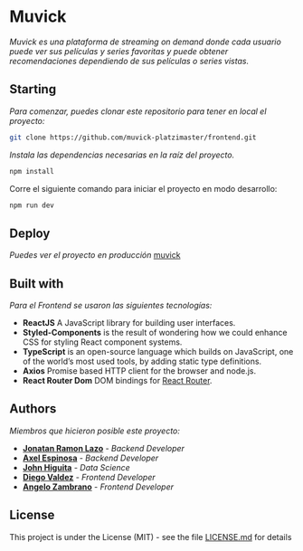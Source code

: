 
# Muvick

_Muvick es una plataforma de streaming on demand donde cada usuario puede ver sus películas y series favoritas y puede obtener recomendaciones dependiendo de sus películas o series vistas._

## Starting 

_Para comenzar, puedes clonar este repositorio para tener en local el proyecto:_

```bash
git clone https://github.com/muvick-platzimaster/frontend.git
```

_Instala las dependencias necesarias en la raíz del proyecto._

```bash
npm install
```

Corre el siguiente comando para iniciar el proyecto en modo desarrollo:

```bash
npm run dev
```

## Deploy 

_Puedes ver el proyecto en producción_ [muvick](https://muvick.com)


## Built with 

_Para el Frontend se usaron las siguientes tecnologías:_

*  **ReactJS** A JavaScript library for building user interfaces.
*  **Styled-Components** is the result of wondering how we could enhance CSS for styling React component systems.
* **TypeScript** is an open-source language which builds on JavaScript, one of the world’s most used tools, by adding static type definitions.
* **Axios** Promise based HTTP client for the browser and node.js.
* **React Router Dom** DOM bindings for [React Router](https://reacttraining.com/react-router).


## Authors 

_Miembros que hicieron posible este proyecto:_

* **[Jonatan Ramon Lazo](https://github.com/jlazo)** - *Backend Developer*
* **[Axel Espinosa](https://github.com/AxelDavid45)** - *Backend Developer*
* **[John Higuita](https://github.com/jfhiguita)** - *Data Science*
* **[Diego Valdez](https://github.com/digitros)** - *Frontend Developer*
* **[Angelo Zambrano](https://github.com/angelozdev)** - *Frontend Developer* 


## License 

This project is under the License (MIT) - see the file [LICENSE.md](LICENSE.md) for details
